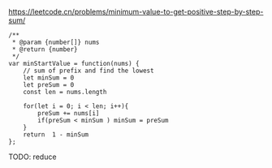https://leetcode.cn/problems/minimum-value-to-get-positive-step-by-step-sum/

```
/**
 * @param {number[]} nums
 * @return {number}
 */
var minStartValue = function(nums) {
    // sum of prefix and find the lowest
    let minSum = 0
    let preSum = 0
    const len = nums.length

    for(let i = 0; i < len; i++){
        preSum += nums[i]
        if(preSum < minSum ) minSum = preSum
    }
    return  1 - minSum
};
```


TODO: reduce
